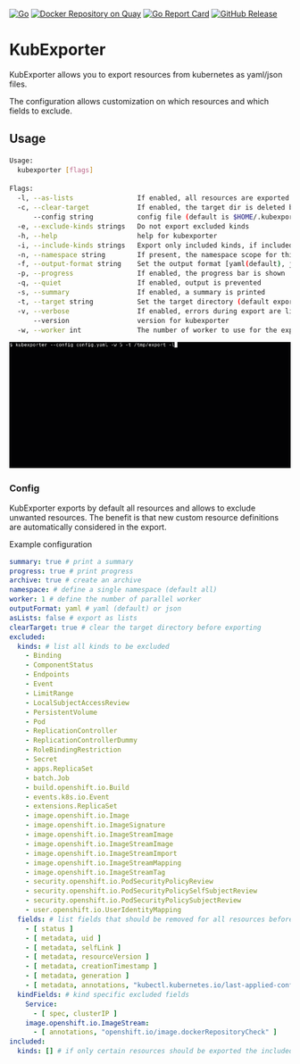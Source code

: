 [![Go](https://github.com/bakito/kubexporter/workflows/Go/badge.svg)](https://github.com/bakito/kubexporter/actions?query=workflow%3AGo)
[![Docker Repository on Quay](https://quay.io/repository/bakito/kubexporter/status "Docker Repository on Quay")](https://quay.io/repository/bakito/kubexporter)
[![Go Report Card](https://goreportcard.com/badge/github.com/bakito/kubexporter)](https://goreportcard.com/report/github.com/bakito/kubexporter)
[![GitHub Release](https://img.shields.io/github/release/bakito/kubexporter.svg?style=flat)](https://github.com/bakito/kubexporter/releases)

# KubExporter

KubExporter allows you to export resources from kubernetes as yaml/json files.

The configuration allows customization on which resources and which fields to exclude.

## Usage

```bash
Usage:
  kubexporter [flags]

Flags:
  -l, --as-lists                If enabled, all resources are exported as lists instead of individual files
  -c, --clear-target            If enabled, the target dir is deleted before running the new export
      --config string           config file (default is $HOME/.kubexporter.yaml)
  -e, --exclude-kinds strings   Do not export excluded kinds
  -h, --help                    help for kubexporter
  -i, --include-kinds strings   Export only included kinds, if included kinds are defined, excluded will be ignored
  -n, --namespace string        If present, the namespace scope for this export
  -f, --output-format string    Set the output format [yaml(default), json] (default "yaml")
  -p, --progress                If enabled, the progress bar is shown
  -q, --quiet                   If enabled, output is prevented
  -s, --summary                 If enabled, a summary is printed
  -t, --target string           Set the target directory (default exports)
  -v, --verbose                 If enabled, errors during export are listed in summary
      --version                 version for kubexporter
  -w, --worker int              The number of worker to use for the export (default 1)

```
![kubexporter](doc/kubexporter.gif)


### Config

KubExporter exports by default all resources and allows to exclude unwanted resources.
The benefit is that new custom resource definitions are automatically considered in the export.



Example configuration

```yaml
summary: true # print a summary
progress: true # print progress
archive: true # create an archive
namespace: # define a single namespace (default all)
worker: 1 # define the number of parallel worker
outputFormat: yaml # yaml (default) or json
asLists: false # export as lists
clearTarget: true # clear the target directory before exporting
excluded:
  kinds: # list all kinds to be excluded
    - Binding
    - ComponentStatus
    - Endpoints
    - Event
    - LimitRange
    - LocalSubjectAccessReview
    - PersistentVolume
    - Pod
    - ReplicationController
    - ReplicationControllerDummy
    - RoleBindingRestriction
    - Secret
    - apps.ReplicaSet
    - batch.Job
    - build.openshift.io.Build
    - events.k8s.io.Event
    - extensions.ReplicaSet
    - image.openshift.io.Image
    - image.openshift.io.ImageSignature
    - image.openshift.io.ImageStreamImage
    - image.openshift.io.ImageStreamImage
    - image.openshift.io.ImageStreamImport
    - image.openshift.io.ImageStreamMapping
    - image.openshift.io.ImageStreamTag
    - security.openshift.io.PodSecurityPolicyReview
    - security.openshift.io.PodSecurityPolicySelfSubjectReview
    - security.openshift.io.PodSecurityPolicySubjectReview
    - user.openshift.io.UserIdentityMapping
  fields: # list fields that should be removed for all resources before exported
    - [ status ]
    - [ metadata, uid ]
    - [ metadata, selfLink ]
    - [ metadata, resourceVersion ]
    - [ metadata, creationTimestamp ]
    - [ metadata, generation ]
    - [ metadata, annotations, "kubectl.kubernetes.io/last-applied-configuration" ]
  kindFields: # kind specific excluded fields
    Service:
      - [ spec, clusterIP ]
    image.openshift.io.ImageStream:
      - [ annotations, "openshift.io/image.dockerRepositoryCheck" ]
included:
  kinds: [] # if only certain resources should be exported the included list can be used. If defined all other resources will be excluded.
```
